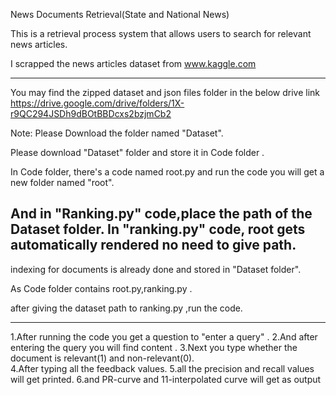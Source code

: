 News Documents Retrieval(State and National News)

This is a retrieval process system that allows users to search for relevant news articles.

I scrapped the news articles dataset from www.kaggle.com 

-------------------------------------------------------------------------------

You may find the zipped dataset and json files folder in the below drive link
https://drive.google.com/drive/folders/1X-r9QC294JSDh9dBOtBBDcxs2bzjmCb2


Note: Please Download the  folder named "Dataset".

Please download "Dataset" folder and store it in Code folder .


In Code folder, there's a code named root.py and run the code you will get a new folder named "root".

And in  "Ranking.py" code,place the path of the Dataset folder.
In "ranking.py" code, root gets automatically rendered no need to give path.
------------------------------------------------------------------------------
indexing for documents is already done and stored in "Dataset folder".

As Code folder contains root.py,ranking.py .

after giving the dataset path to ranking.py ,run the code. 

-------------------------------------------------------------------------------
1.After running the code you get a question to "enter a query" .
2.And after entering the query you will find content .
3.Next you type whether the document is relevant(1) and non-relevant(0).        
4.After typing all the feedback values.
5.all the precision and recall values will get printed.
6.and PR-curve and 11-interpolated curve will get as output
